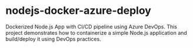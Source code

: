 # nodejs-docker-azure-deploy
Dockerized Node.js App with CI/CD pipeline using Azure DevOps. This project demonstrates how to containerize a simple Node.js application and build/deploy it using DevOps practices.
